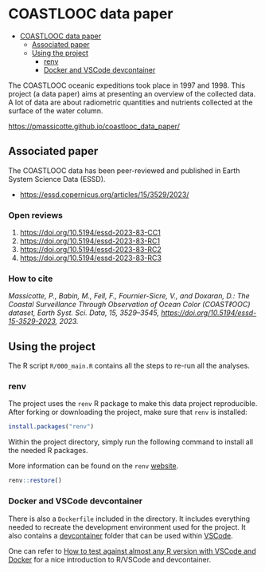 # COASTLOOC data paper

<!--toc:start-->

- [COASTLOOC data paper](#coastlooc-data-paper)
  - [Associated paper](#associated-paper)
  - [Using the project](#using-the-project)
    - [renv](#renv)
    - [Docker and VSCode devcontainer](#docker-and-vscode-devcontainer)

The COASTLOOC oceanic expeditions took place in 1997 and 1998. This project (a data paper) aims at presenting an overview of the collected data. A lot of data are about radiometric quantities and nutrients collected at the surface of the water column.

<https://pmassicotte.github.io/coastlooc_data_paper/>

## Associated paper

The COASTLOOC data has been peer-reviewed and published in Earth System Science Data (ESSD).

- https://essd.copernicus.org/articles/15/3529/2023/

### Open reviews

1. https://doi.org/10.5194/essd-2023-83-CC1
2. https://doi.org/10.5194/essd-2023-83-RC1
3. https://doi.org/10.5194/essd-2023-83-RC2
4. https://doi.org/10.5194/essd-2023-83-RC3

### How to cite

*Massicotte, P., Babin, M., Fell, F., Fournier-Sicre, V., and Doxaran, D.: The Coastal Surveillance Through Observation of Ocean Color (COASTℓOOC) dataset, Earth Syst. Sci. Data, 15, 3529–3545, https://doi.org/10.5194/essd-15-3529-2023, 2023.*

## Using the project

The R script `R/000_main.R` contains all the steps to re-run all the analyses.

### renv

The project uses the `renv` R package to make this data project reproducible. After forking or downloading the project, make sure that `renv` is installed:

```r
install.packages("renv")
```

Within the project directory, simply run the following command to install all the needed R packages.

More information can be found on the `renv` [website](https://rstudio.github.io/renv/).

```r
renv::restore()
```

### Docker and VSCode devcontainer

There is also a `Dockerfile` included in the directory. It includes everything needed to recreate the development environment used for the project. It also contains a [devcontainer](https://code.visualstudio.com/docs/devcontainers/containers) folder that can be used within [VSCode](https://code.visualstudio.com/).

One can refer to [How to test against almost any R version with VSCode and Docker](https://milesmcbain.micro.blog/2021/05/05/how-to-test.html) for a nice introduction to R/VSCode and devcontainer.
